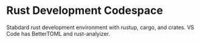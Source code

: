 # Rust Development Codespace
Stabdard rust development environment with rustup, cargo, and crates.
VS Code has BetterTOML and rust-analyizer.
